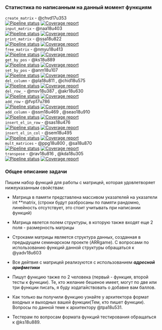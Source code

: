 ### Статистика по написанным на данный момент функциям
`create_matrix` - @chvd17u353  
[![Pipeline status](https://git.iu7.bmstu.ru/aolenev/iu7-cprog-sems-2019-aolenev/badges/matrixgame_create_matrix/pipeline.svg)](https://git.iu7.bmstu.ru/aolenev/iu7-cprog-sems-2019-aolenev/commits/matrixgame_create_matrix) [![Coverage report](https://git.iu7.bmstu.ru/aolenev/iu7-cprog-sems-2019-aolenev/badges/matrixgame_create_matrix/coverage.svg)](https://git.iu7.bmstu.ru/aolenev/iu7-cprog-sems-2019-aolenev/commits/matrixgame_create_matrix)  
`input_matrix` - @naa18u403  
[![Pipeline status](https://git.iu7.bmstu.ru/aolenev/iu7-cprog-sems-2019-aolenev/badges/matrixgame_input_matrix/pipeline.svg)](https://git.iu7.bmstu.ru/aolenev/iu7-cprog-sems-2019-aolenev/commits/matrixgame_input_matrix) [![Coverage report](https://git.iu7.bmstu.ru/aolenev/iu7-cprog-sems-2019-aolenev/badges/matrixgame_input_matrix/coverage.svg)](https://git.iu7.bmstu.ru/aolenev/iu7-cprog-sems-2019-aolenev/commits/matrixgame_input_matrix)  
`print_matrix` - @ssa18u822  
[![Pipeline status](https://git.iu7.bmstu.ru/aolenev/iu7-cprog-sems-2019-aolenev/badges/matrixgame_print_matrix/pipeline.svg)](https://git.iu7.bmstu.ru/aolenev/iu7-cprog-sems-2019-aolenev/commits/matrixgame_print_matrix) [![Coverage report](https://git.iu7.bmstu.ru/aolenev/iu7-cprog-sems-2019-aolenev/badges/matrixgame_print_matrix/coverage.svg)](https://git.iu7.bmstu.ru/aolenev/iu7-cprog-sems-2019-aolenev/commits/matrixgame_print_matrix)  
`free_matrix` - @nmyu18u413  
[![Pipeline status](https://git.iu7.bmstu.ru/aolenev/iu7-cprog-sems-2019-aolenev/badges/matrixgame_free_matrix/pipeline.svg)](https://git.iu7.bmstu.ru/aolenev/iu7-cprog-sems-2019-aolenev/commits/matrixgame_free_matrix) [![Coverage report](https://git.iu7.bmstu.ru/aolenev/iu7-cprog-sems-2019-aolenev/badges/matrixgame_free_matrix/coverage.svg)](https://git.iu7.bmstu.ru/aolenev/iu7-cprog-sems-2019-aolenev/commits/matrixgame_free_matrix)  
`get_by_pos` - @ks18u889  
[![Pipeline status](https://git.iu7.bmstu.ru/aolenev/iu7-cprog-sems-2019-aolenev/badges/matrixgame_get_by_pos/pipeline.svg)](https://git.iu7.bmstu.ru/aolenev/iu7-cprog-sems-2019-aolenev/commits/matrixgame_get_by_pos) [![Coverage report](https://git.iu7.bmstu.ru/aolenev/iu7-cprog-sems-2019-aolenev/badges/matrixgame_get_by_pos/coverage.svg)](https://git.iu7.bmstu.ru/aolenev/iu7-cprog-sems-2019-aolenev/commits/matrixgame_get_by_pos)  
`set_by_pos` - @anm18u107  
[![Pipeline status](https://git.iu7.bmstu.ru/aolenev/iu7-cprog-sems-2019-aolenev/badges/matrixgame_set_by_pos/pipeline.svg)](https://git.iu7.bmstu.ru/aolenev/iu7-cprog-sems-2019-aolenev/commits/matrixgame_set_by_pos) [![Coverage report](https://git.iu7.bmstu.ru/aolenev/iu7-cprog-sems-2019-aolenev/badges/matrixgame_set_by_pos/coverage.svg)](https://git.iu7.bmstu.ru/aolenev/iu7-cprog-sems-2019-aolenev/commits/matrixgame_set_by_pos)  
`del_column` - @pla18u811 , @chid18u575  
[![Pipeline status](https://git.iu7.bmstu.ru/aolenev/iu7-cprog-sems-2019-aolenev/badges/matrixgame_del_column/pipeline.svg)](https://git.iu7.bmstu.ru/aolenev/iu7-cprog-sems-2019-aolenev/commits/matrixgame_del_column) [![Coverage report](https://git.iu7.bmstu.ru/aolenev/iu7-cprog-sems-2019-aolenev/badges/matrixgame_del_column/coverage.svg)](https://git.iu7.bmstu.ru/aolenev/iu7-cprog-sems-2019-aolenev/commits/matrixgame_del_column)  
`del_row_` - @msv18u387 , @akr18u630  
[![Pipeline status](https://git.iu7.bmstu.ru/aolenev/iu7-cprog-sems-2019-aolenev/badges/matrixgame_del_row_/pipeline.svg)](https://git.iu7.bmstu.ru/aolenev/iu7-cprog-sems-2019-aolenev/commits/matrixgame_del_row_) [![Coverage report](https://git.iu7.bmstu.ru/aolenev/iu7-cprog-sems-2019-aolenev/badges/matrixgame_del_row_/coverage.svg)](https://git.iu7.bmstu.ru/aolenev/iu7-cprog-sems-2019-aolenev/commits/matrixgame_del_row_)  
`add_row` - @fvp17u786  
[![Pipeline status](https://git.iu7.bmstu.ru/aolenev/iu7-cprog-sems-2019-aolenev/badges/matrixgame_add_row/pipeline.svg)](https://git.iu7.bmstu.ru/aolenev/iu7-cprog-sems-2019-aolenev/commits/matrixgame_add_row) [![Coverage report](https://git.iu7.bmstu.ru/aolenev/iu7-cprog-sems-2019-aolenev/badges/matrixgame_add_row/coverage.svg)](https://git.iu7.bmstu.ru/aolenev/iu7-cprog-sems-2019-aolenev/commits/matrixgame_add_row)  
`add_column` - @ssm18u469 , @seao18u910  
[![Pipeline status](https://git.iu7.bmstu.ru/aolenev/iu7-cprog-sems-2019-aolenev/badges/matrixgame_add_column/pipeline.svg)](https://git.iu7.bmstu.ru/aolenev/iu7-cprog-sems-2019-aolenev/commits/matrixgame_add_column) [![Coverage report](https://git.iu7.bmstu.ru/aolenev/iu7-cprog-sems-2019-aolenev/badges/matrixgame_add_column/coverage.svg)](https://git.iu7.bmstu.ru/aolenev/iu7-cprog-sems-2019-aolenev/commits/matrixgame_add_column)  
`insert_el_in_row` - @sas18u476  
[![Pipeline status](https://git.iu7.bmstu.ru/aolenev/iu7-cprog-sems-2019-aolenev/badges/matrixgame_insert_el_in_row/pipeline.svg)](https://git.iu7.bmstu.ru/aolenev/iu7-cprog-sems-2019-aolenev/commits/matrixgame_insert_el_in_row) [![Coverage report](https://git.iu7.bmstu.ru/aolenev/iu7-cprog-sems-2019-aolenev/badges/matrixgame_insert_el_in_row/coverage.svg)](https://git.iu7.bmstu.ru/aolenev/iu7-cprog-sems-2019-aolenev/commits/matrixgame_insert_el_in_row)  
`insert_el_in_col` - @sem18u495  
[![Pipeline status](https://git.iu7.bmstu.ru/aolenev/iu7-cprog-sems-2019-aolenev/badges/matrixgame_insert_el_in_col/pipeline.svg)](https://git.iu7.bmstu.ru/aolenev/iu7-cprog-sems-2019-aolenev/commits/matrixgame_insert_el_in_col) [![Coverage report](https://git.iu7.bmstu.ru/aolenev/iu7-cprog-sems-2019-aolenev/badges/matrixgame_insert_el_in_col/coverage.svg)](https://git.iu7.bmstu.ru/aolenev/iu7-cprog-sems-2019-aolenev/commits/matrixgame_insert_el_in_col)  
`mult_matrices` - @ppg18u800 , @sa18u870  
[![Pipeline status](https://git.iu7.bmstu.ru/aolenev/iu7-cprog-sems-2019-aolenev/badges/matrixgame_mult_matrices/pipeline.svg)](https://git.iu7.bmstu.ru/aolenev/iu7-cprog-sems-2019-aolenev/commits/matrixgame_mult_matrices) [![Coverage report](https://git.iu7.bmstu.ru/aolenev/iu7-cprog-sems-2019-aolenev/badges/matrixgame_mult_matrices/coverage.svg)](https://git.iu7.bmstu.ru/aolenev/iu7-cprog-sems-2019-aolenev/commits/matrixgame_mult_matrices)  
`transpose` - @rav18u816 , @kda18u305  
[![Pipeline status](https://git.iu7.bmstu.ru/aolenev/iu7-cprog-sems-2019-aolenev/badges/matrixgame_transpose/pipeline.svg)](https://git.iu7.bmstu.ru/aolenev/iu7-cprog-sems-2019-aolenev/commits/matrixgame_transpose) [![Coverage report](https://git.iu7.bmstu.ru/aolenev/iu7-cprog-sems-2019-aolenev/badges/matrixgame_transpose/coverage.svg)](https://git.iu7.bmstu.ru/aolenev/iu7-cprog-sems-2019-aolenev/commits/matrixgame_transpose)  

### Общее описание задачи
Пишем набор функций для работы с матрицей, которая удовлетворяет нижеуказанным свойствам:

* Матрица в памяти представлена массивом указателей на указатели int **matrix, (строки будут разбросаны по памяти рандомно, линейность отсутствует, это стоит учитывать при написании функций)

* Матрица явлется полем структуры, в которую также входят еще 2 поля - размерность матрицы

* Строками матрицы является структура данных, созданная в предыдущем семинарском проекте (ARRgame). С вопросами по использованию функций данной структуры обращаться к @yadv18u603

* Все дейтвия с матрицей реализуются с использованием ***адресной арифметики***

* Пишут функцию также по 2 человека (первый - функция, второй тесты к функции). Те, кто желание бешеное имеет, могут по две или три функции писать, я буду ходатайствовать о добавке вам баллов. 

* Как только вы получили функцию узнайте у архитектора формат входных и выходных вашей функции(Тем, кто пишет функции). Вопросы по данной теме к архитектору @tpa18u531.

* Тестерам по вопросам формата функций тестирования обращаться к @ks18u889.

